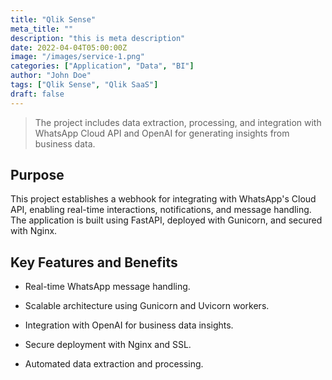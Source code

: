 ```yaml
---
title: "Qlik Sense"
meta_title: ""
description: "this is meta description"
date: 2022-04-04T05:00:00Z
image: "/images/service-1.png"
categories: ["Application", "Data", "BI"]
author: "John Doe"
tags: ["Qlik Sense", "Qlik SaaS"]
draft: false
---
```


> The project includes data extraction, processing, and integration with WhatsApp Cloud API and OpenAI for generating insights from business data.

## Purpose

This project establishes a webhook for integrating with WhatsApp's Cloud API, enabling real-time interactions, notifications, and message handling. The application is built using FastAPI, deployed with Gunicorn, and secured with Nginx.


## Key Features and Benefits

- Real-time WhatsApp message handling.

- Scalable architecture using Gunicorn and Uvicorn workers.

- Integration with OpenAI for business data insights.

- Secure deployment with Nginx and SSL.

- Automated data extraction and processing.
